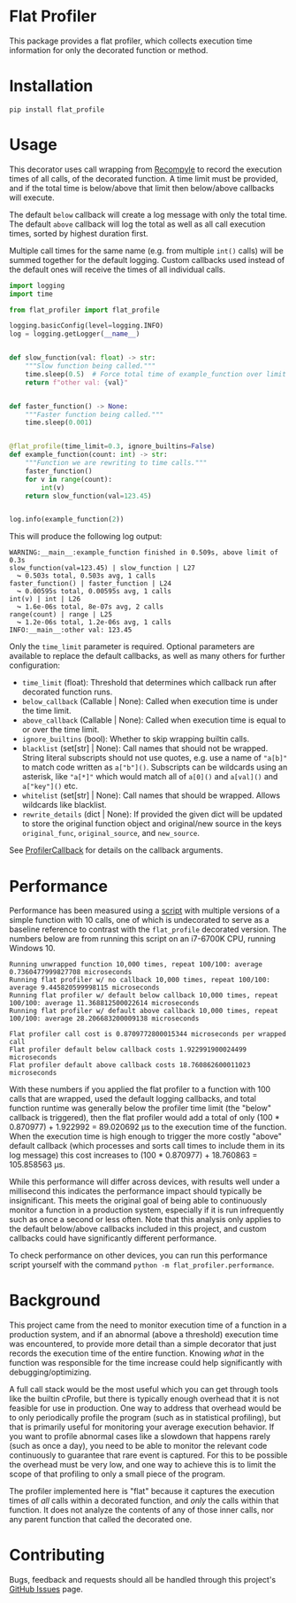 # Flat Profiler

This package provides a flat profiler, which collects execution time information for only the decorated function or method.


# Installation

`pip install flat_profile`


# Usage

This decorator uses call wrapping from [Recompyle](https://github.com/DanWehr/recompyle) to record the execution times of all calls, of the decorated function. A time limit must be provided, and if the total time is below/above that limit then below/above callbacks will execute.

The default `below` callback will create a log message with only the total time. The default `above` callback will log the total as well as all call execution times, sorted by highest duration first.

Multiple call times for the same name (e.g. from multiple `int()` calls) will be summed together for the default logging. Custom callbacks used instead of the default ones will receive the times of all individual calls.

```python
import logging
import time

from flat_profiler import flat_profile

logging.basicConfig(level=logging.INFO)
log = logging.getLogger(__name__)


def slow_function(val: float) -> str:
    """Slow function being called."""
    time.sleep(0.5)  # Force total time of example_function over limit
    return f"other val: {val}"


def faster_function() -> None:
    """Faster function being called."""
    time.sleep(0.001)


@flat_profile(time_limit=0.3, ignore_builtins=False)
def example_function(count: int) -> str:
    """Function we are rewriting to time calls."""
    faster_function()
    for v in range(count):
        int(v)
    return slow_function(val=123.45)


log.info(example_function(2))
```

This will produce the following log output:

```text
WARNING:__main__:example_function finished in 0.509s, above limit of 0.3s
slow_function(val=123.45) | slow_function | L27
  ↪ 0.503s total, 0.503s avg, 1 calls
faster_function() | faster_function | L24
  ↪ 0.00595s total, 0.00595s avg, 1 calls
int(v) | int | L26
  ↪ 1.6e-06s total, 8e-07s avg, 2 calls
range(count) | range | L25
  ↪ 1.2e-06s total, 1.2e-06s avg, 1 calls
INFO:__main__:other val: 123.45
```

Only the `time_limit` parameter is required. Optional parameters are available to replace the default callbacks, as well as many others for further configuration:

- `time_limit` (float): Threshold that determines which callback run after decorated function runs.
- `below_callback` (Callable | None): Called when execution time is under the time limit.
- `above_callback` (Callable | None): Called when execution time is equal to or over the time limit.
- `ignore_builtins` (bool): Whether to skip wrapping builtin calls.
- `blacklist` (set[str] | None): Call names that should not be wrapped. String literal subscripts should not use quotes, e.g. use a name of `"a[b]"` to match code written as `a["b"]()`. Subscripts can be wildcards using an asterisk, like `"a[*]"` which would match all of `a[0]()` and `a[val]()` and `a["key"]()` etc.
- `whitelist` (set[str] | None): Call names that should be wrapped. Allows wildcards like blacklist.
- `rewrite_details` (dict | None): If provided the given dict will be updated to store the original function object and original/new source in the keys `original_func`, `original_source`, and `new_source`.

See [ProfilerCallback](flat_profiler/flat_profiler.py) for details on the callback arguments.


# Performance

Performance has been measured using a [script](flat_profiler/performance.py) with multiple versions of a simple function with 10 calls, one of which is undecorated to serve as a baseline reference to contrast with the `flat_profile` decorated version. The numbers below are from running this script on an i7-6700K CPU, running Windows 10.

```text
Running unwrapped function 10,000 times, repeat 100/100: average 0.7360477999827708 microseconds
Running flat profiler w/ no callback 10,000 times, repeat 100/100: average 9.445820599998115 microseconds
Running flat profiler w/ default below callback 10,000 times, repeat 100/100: average 11.368812500022614 microseconds
Running flat profiler w/ default above callback 10,000 times, repeat 100/100: average 28.206683200009138 microseconds

Flat profiler call cost is 0.8709772800015344 microseconds per wrapped call
Flat profiler default below callback costs 1.922991900024499 microseconds
Flat profiler default above callback costs 18.760862600011023 microseconds
```

With these numbers if you applied the flat profiler to a function with 100 calls that are wrapped, used the default logging callbacks, and total function runtime was generally below the profiler time limit (the "below" callback is triggered), then the flat profiler would add a total of only (100 * 0.870977) + 1.922992 = 89.020692 μs to the execution time of the function. When the execution time is high enough to trigger the more costly "above" default callback (which processes and sorts call times to include them in its log message) this cost increases to (100 * 0.870977) + 18.760863 = 105.858563 μs.

While this performance will differ across devices, with results well under a millisecond this indicates the performance impact should typically be insignificant. This meets the original goal of being able to continuously monitor a function in a production system, especially if it is run infrequently such as once a second or less often. Note that this analysis only applies to the default below/above callbacks included in this project, and custom callbacks could have significantly different performance.

To check performance on other devices, you can run this performance script yourself with the command `python -m flat_profiler.performance`.


# Background

This project came from the need to monitor execution time of a function in a production system, and if an abnormal (above a threshold) execution time was encountered, to provide more detail than a simple decorator that just records the execution time of the entire function. Knowing *what* in the function was responsible for the time increase could help significantly with debugging/optimizing.

A full call stack would be the most useful which you can get through tools like the builtin cProfile, but there is typically enough overhead that it is not feasible for use in production. One way to address that overhead would be to only periodically profile the program (such as in statistical profiling), but that is primarily useful for monitoring your average execution behavior. If you want to profile abnormal cases like a slowdown that happens rarely (such as once a day), you need to be able to monitor the relevant code continuously to guarantee that rare event is captured. For this to be possible the overhead must be very low, and one way to achieve this is to limit the scope of that profiling to only a small piece of the program.

The profiler implemented here is "flat" because it captures the execution times of *all* calls within a decorated function, and *only* the calls within that function. It does not analyze the contents of any of those inner calls, nor any parent function that called the decorated one.


# Contributing

Bugs, feedback and requests should all be handled through this project's [GitHub Issues](https://github.com/DanWehr/flat_profiler/issues) page.
